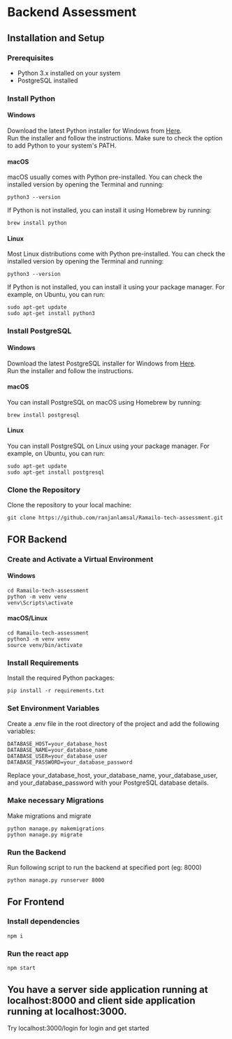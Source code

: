 # Backend Assessment

## Installation and Setup
### Prerequisites
* Python 3.x installed on your system
* PostgreSQL installed

### Install Python
#### Windows
Download the latest Python installer for Windows from [Here](https://python.org).   
Run the installer and follow the instructions. Make sure to check the option to add Python to your system's PATH.

#### macOS
macOS usually comes with Python pre-installed. You can check the installed version by opening the Terminal and running:

```
python3 --version
```

If Python is not installed, you can install it using Homebrew by running:
```
brew install python
```

#### Linux
Most Linux distributions come with Python pre-installed. You can check the installed version by opening the Terminal and running:
```
python3 --version
```
If Python is not installed, you can install it using your package manager. For example, on Ubuntu, you can run:
```
sudo apt-get update
sudo apt-get install python3
```

### Install PostgreSQL
#### Windows
Download the latest PostgreSQL installer for Windows from [Here](https://postgresql.org).   
Run the installer and follow the instructions.

#### macOS
You can install PostgreSQL on macOS using Homebrew by running:
```
brew install postgresql
```

#### Linux
You can install PostgreSQL on Linux using your package manager. For example, on Ubuntu, you can run:
```
sudo apt-get update
sudo apt-get install postgresql
```

### Clone the Repository
Clone the repository to your local machine:
```
git clone https://github.com/ranjanlamsal/Ramailo-tech-assessment.git
```

## FOR Backend
### Create and Activate a Virtual Environment
#### Windows
```
cd Ramailo-tech-assessment
python -m venv venv
venv\Scripts\activate
```

#### macOS/Linux
```
cd Ramailo-tech-assessment
python3 -m venv venv
source venv/bin/activate
```

### Install Requirements
Install the required Python packages:
```
pip install -r requirements.txt
```

### Set Environment Variables

Create a .env file in the root directory of the project and add the following variables:
```
DATABASE_HOST=your_database_host
DATABASE_NAME=your_database_name
DATABASE_USER=your_database_user
DATABASE_PASSWORD=your_database_password
```

Replace your_database_host, your_database_name, your_database_user, and your_database_password with your PostgreSQL database details.

### Make necessary Migrations
Make migrations and migrate
```
python manage.py makemigrations
python manage.py migrate
```


### Run the Backend
Run following script to run the backend at specified port (eg: 8000)
```
python manage.py runserver 8000
```

## For Frontend
### Install dependencies
```
npm i
```

### Run the react app
```
npm start
```

## You have a server side application running at localhost:8000 and client side application running at localhost:3000. 
Try localhost:3000/login for login and get started